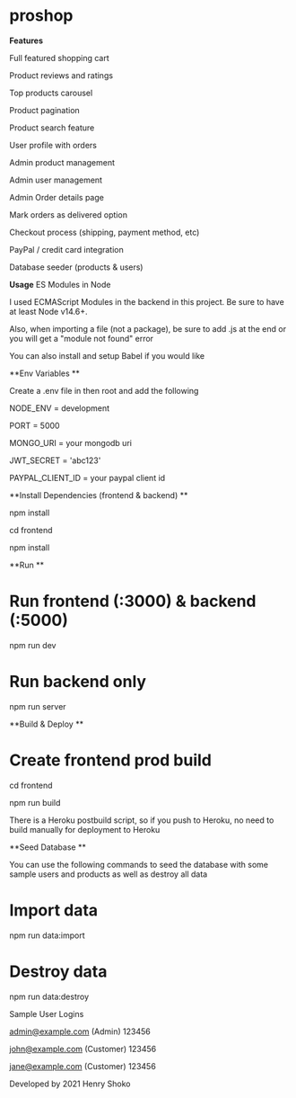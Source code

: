 # proshop

**Features**

Full featured shopping cart

Product reviews and ratings

Top products carousel

Product pagination

Product search feature

User profile with orders

Admin product management

Admin user management

Admin Order details page

Mark orders as delivered option

Checkout process (shipping, payment method, etc)

PayPal / credit card integration

Database seeder (products & users)

**Usage**
ES 
Modules in Node

I used ECMAScript Modules in the backend in this project. Be sure to have at least Node v14.6+.


Also, when importing a file (not a package), be sure to add .js at the end or you will get a "module not found" error


You can also install and setup Babel if you would like


**Env Variables
**

Create a .env file in then root and add the following

NODE_ENV = development

PORT = 5000

MONGO_URI = your mongodb uri

JWT_SECRET = 'abc123'

PAYPAL_CLIENT_ID = your paypal client id


**Install Dependencies (frontend & backend)
**

npm install

cd frontend

npm install


**Run
**

# Run frontend (:3000) & backend (:5000)

npm run dev

# Run backend only

npm run server

**Build & Deploy
**
# Create frontend prod build

cd frontend

npm run build


There is a Heroku postbuild script, so if you push to Heroku, no need to build manually for deployment to Heroku

**Seed Database
**

You can use the following commands to seed the database with some sample users and products as well as destroy all data

# Import data

npm run data:import

# Destroy data

npm run data:destroy

Sample User Logins


admin@example.com (Admin)
123456


john@example.com (Customer)
123456


jane@example.com (Customer)
123456


Developed by 2021 Henry Shoko

